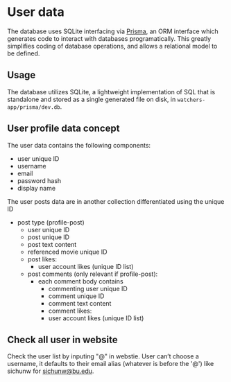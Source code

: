 # User data

The database uses SQLite interfacing via [Prisma](https://www.prisma.io/), an ORM interface which generates code to interact with databases programatically. This greatly simplifies coding of database operations, and allows a relational model to be defined.

## Usage

The database utilizes SQLite, a lightweight implementation of SQL that is standalone and stored as a single generated file on disk, in `watchers-app/prisma/dev.db`.

## User profile data concept

The user data contains the following components:

- user unique ID
- username
- email
- password hash
- display name

The user posts data are in another collection differentiated using the unique ID

- post type (profile-post)
  - user unique ID
  - post unique ID
  - post text content
  - referenced movie unique ID
  - post likes:
    - user account likes (unique ID list)
  - post comments (only relevant if profile-post):
    - each comment body contains
      - commenting user unique ID
      - comment unique ID
      - comment text content
      - comment likes:
      - user account likes (unique ID list)

## Check all user in website

Check the user list by inputing "@" in webstie.
User can’t choose a username, it defaults to their email alias (whatever is before the '@') like sichunw for sichunw@bu.edu.  